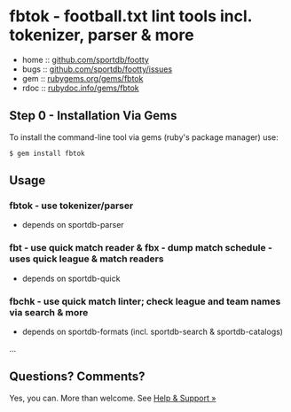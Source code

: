 # fbtok - football.txt lint tools incl. tokenizer, parser & more
 


* home  :: [github.com/sportdb/footty](https://github.com/sportdb/footty)
* bugs  :: [github.com/sportdb/footty/issues](https://github.com/sportdb/footty/issues)
* gem   :: [rubygems.org/gems/fbtok](https://rubygems.org/gems/fbtok)
* rdoc  :: [rubydoc.info/gems/fbtok](http://rubydoc.info/gems/fbtok)


## Step 0 - Installation Via Gems

To install the command-line tool via gems (ruby's package manager) use:

```
$ gem install fbtok
```


## Usage


### fbtok -  use tokenizer/parser

- depends on sportdb-parser

### fbt   -  use quick match reader &  fbx   -  dump match schedule  - uses quick league & match readers

- depends on sportdb-quick

### fbchk  -  use quick match linter; check league and team names via search & more

- depends on sportdb-formats (incl. sportdb-search & sportdb-catalogs)


...



## Questions? Comments?

Yes, you can. More than welcome.
See [Help & Support »](https://github.com/openfootball/help)

